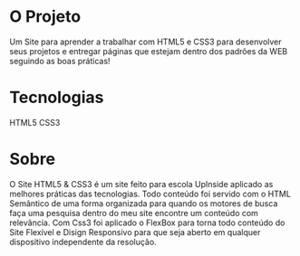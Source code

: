 # O Projeto
Um Site para aprender a trabalhar com HTML5 e CSS3 para desenvolver seus projetos e entregar páginas que estejam dentro dos padrões da WEB seguindo as boas práticas!

# Tecnologias
HTML5
CSS3

# Sobre
O Site HTML5 & CSS3 é um site feito para escola UpInside aplicado as melhores práticas das tecnologias.
Todo conteúdo foi servido com o HTML Semântico de uma forma organizada para quando os motores de busca faça uma pesquisa dentro do meu site encontre um conteúdo com relevância.
Com Css3 foi aplicado o FlexBox para torna todo conteúdo do Site Flexível e Disign Responsivo para que seja aberto em qualquer dispositivo independente da resolução.


